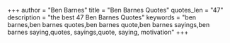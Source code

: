 +++
author = "Ben Barnes"
title = "Ben Barnes Quotes"
quotes_len = "47"
description = "the best 47 Ben Barnes Quotes"
keywords = "ben barnes,ben barnes quotes,ben barnes quote,ben barnes sayings,ben barnes saying,quotes, sayings,quote, saying, motivation"
+++
